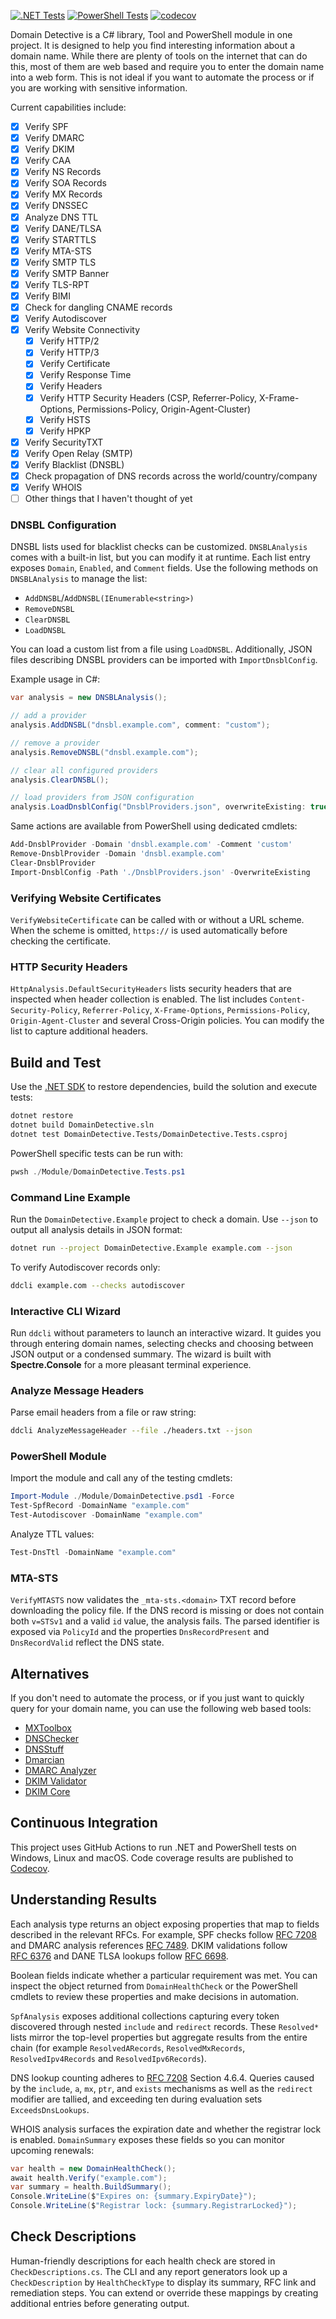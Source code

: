 [![.NET Tests](https://github.com/EvotecIT/DomainDetective/actions/workflows/dotnet-tests.yml/badge.svg)](https://github.com/EvotecIT/DomainDetective/actions/workflows/dotnet-tests.yml)
[![PowerShell Tests](https://github.com/EvotecIT/DomainDetective/actions/workflows/powershell-tests.yml/badge.svg)](https://github.com/EvotecIT/DomainDetective/actions/workflows/powershell-tests.yml)
[![codecov](https://codecov.io/gh/EvotecIT/DomainDetective/branch/master/graph/badge.svg)](https://codecov.io/gh/EvotecIT/DomainDetective)

Domain Detective is a C# library, Tool and PowerShell module in one project. It is designed to help you find interesting information about a domain name.
While there are plenty of tools on the internet that can do this, most of them are web based and require you to enter the domain name into a web form.
This is not ideal if you want to automate the process or if you are working with sensitive information.

Current capabilities include:
- [x] Verify SPF
- [x] Verify DMARC
- [x] Verify DKIM
- [x] Verify CAA
- [x] Verify NS Records
- [x] Verify SOA Records
- [x] Verify MX Records
- [x] Verify DNSSEC
- [x] Analyze DNS TTL
- [x] Verify DANE/TLSA
- [x] Verify STARTTLS
- [x] Verify MTA-STS
- [x] Verify SMTP TLS
- [x] Verify SMTP Banner
- [x] Verify TLS-RPT
- [x] Verify BIMI
- [x] Check for dangling CNAME records
- [x] Verify Autodiscover
- [x] Verify Website Connectivity
  - [x] Verify HTTP/2
  - [x] Verify HTTP/3
  - [x] Verify Certificate
  - [x] Verify Response Time
  - [x] Verify Headers
  - [x] Verify HTTP Security Headers (CSP, Referrer-Policy, X-Frame-Options, Permissions-Policy, Origin-Agent-Cluster)
  - [x] Verify HSTS
  - [x] Verify HPKP
- [x] Verify SecurityTXT
- [x] Verify Open Relay (SMTP)
- [x] Verify Blacklist (DNSBL)
- [x] Check propagation of DNS records across the world/country/company
- [x] Verify WHOIS
- [ ] Other things that I haven't thought of yet

### DNSBL Configuration
DNSBL lists used for blacklist checks can be customized. `DNSBLAnalysis` comes with a built-in list, but you can modify it at runtime. Each list entry exposes `Domain`, `Enabled`, and `Comment` fields. Use the following methods on `DNSBLAnalysis` to manage the list:

- `AddDNSBL`/`AddDNSBL(IEnumerable<string>)`
- `RemoveDNSBL`
- `ClearDNSBL`
- `LoadDNSBL`

You can load a custom list from a file using `LoadDNSBL`. Additionally, JSON files describing DNSBL providers can be imported with `ImportDnsblConfig`.

Example usage in C#:

```csharp
var analysis = new DNSBLAnalysis();

// add a provider
analysis.AddDNSBL("dnsbl.example.com", comment: "custom");

// remove a provider
analysis.RemoveDNSBL("dnsbl.example.com");

// clear all configured providers
analysis.ClearDNSBL();

// load providers from JSON configuration
analysis.LoadDnsblConfig("DnsblProviders.json", overwriteExisting: true);
```

Same actions are available from PowerShell using dedicated cmdlets:

```powershell
Add-DnsblProvider -Domain 'dnsbl.example.com' -Comment 'custom'
Remove-DnsblProvider -Domain 'dnsbl.example.com'
Clear-DnsblProvider
Import-DnsblConfig -Path './DnsblProviders.json' -OverwriteExisting
```

### Verifying Website Certificates
`VerifyWebsiteCertificate` can be called with or without a URL scheme. When the scheme is omitted, `https://` is used automatically before checking the certificate.

### HTTP Security Headers
`HttpAnalysis.DefaultSecurityHeaders` lists security headers that are inspected when header collection is enabled. The list includes `Content-Security-Policy`, `Referrer-Policy`, `X-Frame-Options`, `Permissions-Policy`, `Origin-Agent-Cluster` and several Cross-Origin policies. You can modify the list to capture additional headers.


## Build and Test

Use the [.NET SDK](https://dotnet.microsoft.com/) to restore dependencies, build the solution and execute tests:

```bash
dotnet restore
dotnet build DomainDetective.sln
dotnet test DomainDetective.Tests/DomainDetective.Tests.csproj
```

PowerShell specific tests can be run with:

```powershell
pwsh ./Module/DomainDetective.Tests.ps1
```

### Command Line Example

Run the `DomainDetective.Example` project to check a domain. Use `--json` to output
all analysis details in JSON format:

```bash
dotnet run --project DomainDetective.Example example.com --json
```
To verify Autodiscover records only:
```bash
ddcli example.com --checks autodiscover
```

### Interactive CLI Wizard

Run `ddcli` without parameters to launch an interactive wizard. It guides you
through entering domain names, selecting checks and choosing between JSON output
or a condensed summary. The wizard is built with **Spectre.Console** for a more
pleasant terminal experience.

### Analyze Message Headers

Parse email headers from a file or raw string:

```bash
ddcli AnalyzeMessageHeader --file ./headers.txt --json
```

### PowerShell Module

Import the module and call any of the testing cmdlets:

```powershell
Import-Module ./Module/DomainDetective.psd1 -Force
Test-SpfRecord -DomainName "example.com"
Test-Autodiscover -DomainName "example.com"
```

Analyze TTL values:

```powershell
Test-DnsTtl -DomainName "example.com"
```

### MTA-STS

`VerifyMTASTS` now validates the `_mta-sts.<domain>` TXT record before downloading
the policy file. If the DNS record is missing or does not contain both `v=STSv1`
and a valid `id` value, the analysis fails. The parsed identifier is exposed via
`PolicyId` and the properties `DnsRecordPresent` and `DnsRecordValid` reflect the
DNS state.

## Alternatives
If you don't need to automate the process, or if you just want to quickly query for your domain name, you can use the following web based tools:

- [MXToolbox](https://mxtoolbox.com/)
- [DNSChecker](https://dnschecker.org/)
- [DNSStuff](https://www.dnsstuff.com/)
- [Dmarcian](https://dmarcian.com/)
- [DMARC Analyzer](https://www.dmarcanalyzer.com/)
- [DKIM Validator](https://dkimvalidator.com/)
- [DKIM Core](https://www.dkimcore.org/tools/)

## Continuous Integration

This project uses GitHub Actions to run .NET and PowerShell tests on Windows, Linux and macOS.
Code coverage results are published to [Codecov](https://codecov.io/gh/EvotecIT/DomainDetective).

## Understanding Results

Each analysis type returns an object exposing properties that map to fields described in the relevant RFCs. For example, SPF checks follow [RFC&nbsp;7208](https://datatracker.ietf.org/doc/html/rfc7208) and DMARC analysis references [RFC&nbsp;7489](https://datatracker.ietf.org/doc/html/rfc7489). DKIM validations follow [RFC&nbsp;6376](https://datatracker.ietf.org/doc/html/rfc6376) and DANE TLSA lookups follow [RFC&nbsp;6698](https://datatracker.ietf.org/doc/html/rfc6698).

Boolean fields indicate whether a particular requirement was met. You can inspect the object returned from `DomainHealthCheck` or the PowerShell cmdlets to review these properties and make decisions in automation.

`SpfAnalysis` exposes additional collections capturing every token discovered through nested `include` and `redirect` records. These `Resolved*` lists mirror the top-level properties but aggregate results from the entire chain (for example `ResolvedARecords`, `ResolvedMxRecords`, `ResolvedIpv4Records` and `ResolvedIpv6Records`).

DNS lookup counting adheres to [RFC&nbsp;7208](https://datatracker.ietf.org/doc/html/rfc7208) Section&nbsp;4.6.4. Queries caused by the `include`, `a`, `mx`, `ptr`, and `exists` mechanisms as well as the `redirect` modifier are tallied, and exceeding ten during evaluation sets `ExceedsDnsLookups`.

WHOIS analysis surfaces the expiration date and whether the registrar lock is enabled. `DomainSummary` exposes these fields so you can monitor upcoming renewals:

```csharp
var health = new DomainHealthCheck();
await health.Verify("example.com");
var summary = health.BuildSummary();
Console.WriteLine($"Expires on: {summary.ExpiryDate}");
Console.WriteLine($"Registrar lock: {summary.RegistrarLocked}");
```

## Check Descriptions

Human-friendly descriptions for each health check are stored in `CheckDescriptions.cs`. The CLI and any report generators look up a `CheckDescription` by `HealthCheckType` to display its summary, RFC link and remediation steps. You can extend or override these mappings by creating additional entries before generating output.
